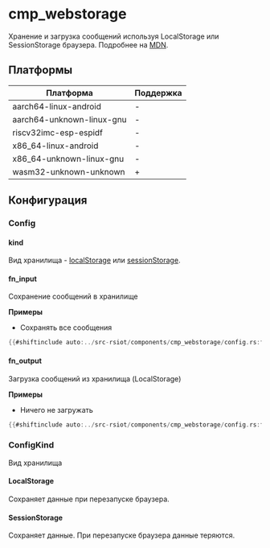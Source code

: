 # cmp_webstorage

Хранение и загрузка сообщений используя LocalStorage или SessionStorage браузера. Подробнее на [MDN](https://developer.mozilla.org/en-US/docs/Web/API/Web_Storage_API).

## Платформы

| Платформа                 | Поддержка |
| ------------------------- | --------- |
| aarch64-linux-android     | -         |
| aarch64-unknown-linux-gnu | -         |
| riscv32imc-esp-espidf     | -         |
| x86_64-linux-android      | -         |
| x86_64-unknown-linux-gnu  | -         |
| wasm32-unknown-unknown    | +         |

## Конфигурация

### Config

#### kind

Вид хранилища - [localStorage](#localstorage) или [sessionStorage](#sessionstorage).

#### fn_input

Сохранение сообщений в хранилище

**Примеры**

- Сохранять все сообщения

```rust
{{#shiftinclude auto:../src-rsiot/components/cmp_webstorage/config.rs:fn_input_save_all}}
```

#### fn_output

Загрузка сообщений из хранилища (LocalStorage)

**Примеры**

- Ничего не загружать

```rust
{{#shiftinclude auto:../src-rsiot/components/cmp_webstorage/config.rs:fn_output_not_load}}
```

### ConfigKind

Вид хранилища

#### LocalStorage

Сохраняет данные при перезапуске браузера.

#### SessionStorage

Сохраняет данные. При перезапуске браузера данные теряются.
